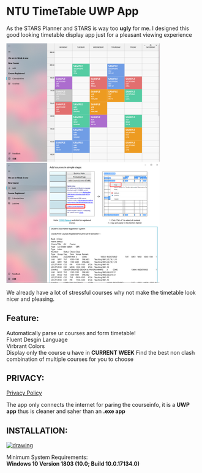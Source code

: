 # NTU TimeTable UWP App

As the STARS Planner and STARS is way too **ugly** for me. I designed this good looking timetable display app just for a pleasant viewing experience

<img src="Image/FileV2.png" alt="drawing" width="400" />
<img src="Image/FileV1.png" alt="drawing" width="400" />

We already have a lot of stressful courses why not make the timetable look nicer and pleasing.

## Feature:

Automatically parse ur courses and form timetable!  
Fluent Desgin Language  
Virbrant Colors  
Display only the course u have in **CURRENT WEEK** 
Find the best non clash combination of multiple courses for you to choose


## PRIVACY:

<a href="docs/privacy.md">Privacy Policy</a>   

The app only connects the internet for paring the courseinfo, it is a **UWP app** thus is cleaner and saher than an **.exe app**

## INSTALLATION:

<a href='//www.microsoft.com/store/apps/9P98CRS9Z1BJ?cid=storebadge&ocid=badge'><img src='https://assets.windowsphone.com/85864462-9c82-451e-9355-a3d5f874397a/English_get-it-from-MS_InvariantCulture_Default.png' alt='drawing' width = "284" height = "104"/></a>
 
Minimum System Requirements:  
**Windows 10 Version 1803 (10.0; Build 10.0.17134.0)**

